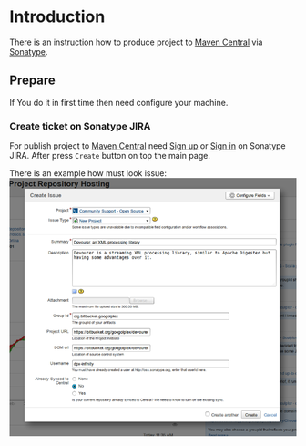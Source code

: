 # Introduction
There is an instruction how to produce project to [Maven Central][0] via [Sonatype][1].
## Prepare
If You do it in first time then need configure your machine.
### Create ticket on Sonatype JIRA
For publish project to [Maven Central][0] need [Sign up][2] or [Sign in][3] on Sonatype JIRA.
After press `Create` button on top the main page. 

There is an example how must look issue:
![alt text](/maven/resources/sonatype/sonatype_create_issue.png "Create Issue example")

[0]: https://search.maven.org/
[1]: https://issues.sonatype.org/
[2]: https://issues.sonatype.org/secure/Signup!default.jspa
[3]: https://issues.sonatype.org/login.jsp?os_destination=%2Fsecure%2FSignup%21default.jspa
